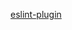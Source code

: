[eslint-plugin](https://cdn.jsdelivr.net/gh/yuzhanglong/serendipity@docs/packages/serendipity-plugin-eslint/README.md ':include')
